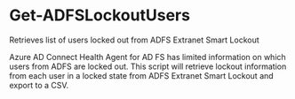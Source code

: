 # Get-ADFSLockoutUsers
Retrieves list of users locked out from ADFS Extranet Smart Lockout

Azure AD Connect Health Agent for AD FS has limited information on which users from ADFS are locked out. This script will retrieve lockout information from each user in a locked state from ADFS Extranet Smart Lockout and export to a CSV.  
